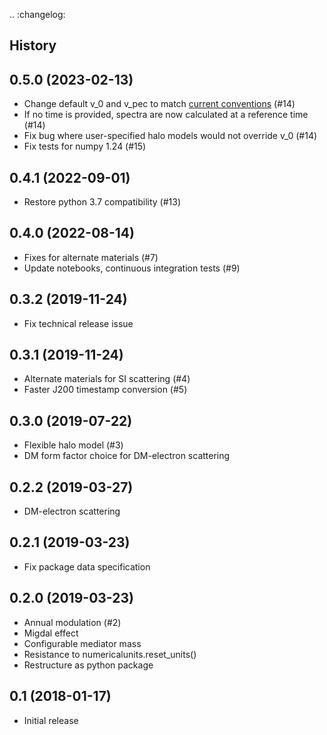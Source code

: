 .. :changelog:

History
-------

0.5.0 (2023-02-13)
------------------
 * Change default v_0 and v_pec to match [current conventions](https://arxiv.org/abs/2105.00599) (#14)
 * If no time is provided, spectra are now calculated at a reference time (#14)
 * Fix bug where user-specified halo models would not override v_0 (#14)
 * Fix tests for numpy 1.24 (#15)

0.4.1 (2022-09-01)
------------------
 * Restore python 3.7 compatibility (#13)

0.4.0 (2022-08-14)
------------------
 * Fixes for alternate materials (#7)
 * Update notebooks, continuous integration tests (#9)

0.3.2 (2019-11-24)
------------------
* Fix technical release issue

0.3.1 (2019-11-24)
------------------
* Alternate materials for SI scattering (#4)
* Faster J200 timestamp conversion (#5)

0.3.0 (2019-07-22)
------------------
* Flexible halo model (#3)
* DM form factor choice for DM-electron scattering

0.2.2 (2019-03-27)
------------------
* DM-electron scattering

0.2.1 (2019-03-23)
------------------
* Fix package data specification

0.2.0 (2019-03-23)
------------------
* Annual modulation (#2)
* Migdal effect
* Configurable mediator mass
* Resistance to numericalunits.reset_units()
* Restructure as python package

0.1 (2018-01-17)
----------------
* Initial release
